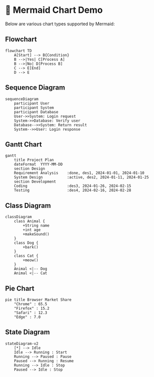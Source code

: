 # 🧩 Mermaid Chart Demo

Below are various chart types supported by Mermaid:

## Flowchart

```mermaid
flowchart TD
    A[Start] --> B{Condition}
    B -->|Yes| C[Process A]
    B -->|No| D[Process B]
    C --> E[End]
    D --> E
```

## Sequence Diagram

```mermaid
sequenceDiagram
    participant User
    participant System
    participant Database
    User->>System: Login request
    System->>Database: Verify user
    Database-->>System: Return result
    System-->>User: Login response
```

## Gantt Chart

```mermaid
gantt
    title Project Plan
    dateFormat  YYYY-MM-DD
    section Design
    Requirement Analysis    :done, des1, 2024-01-01, 2024-01-10
    System Design           :active, des2, 2024-01-11, 2024-01-25
    section Development
    Coding                  :des3, 2024-01-26, 2024-02-15
    Testing                 :des4, 2024-02-16, 2024-02-28
```

## Class Diagram

```mermaid
classDiagram
    class Animal {
        +String name
        +int age
        +makeSound()
    }
    class Dog {
        +bark()
    }
    class Cat {
        +meow()
    }
    Animal <|-- Dog
    Animal <|-- Cat
```

## Pie Chart

```mermaid
pie title Browser Market Share
    "Chrome" : 65.5
    "Firefox" : 15.2
    "Safari" : 12.3
    "Edge" : 7.0
```

## State Diagram

```mermaid
stateDiagram-v2
    [*] --> Idle
    Idle --> Running : Start
    Running --> Paused : Pause
    Paused --> Running : Resume
    Running --> Idle : Stop
    Paused --> Idle : Stop
```

